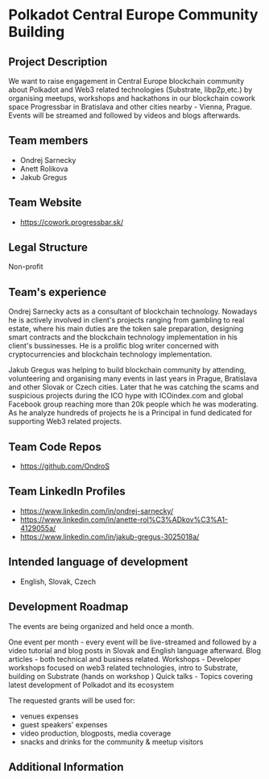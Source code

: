 # Polkadot Central Europe Community Building

## Project Description
We want to raise engagement in Central Europe blockchain community about Polkadot and Web3 related technologies (Substrate, libp2p,etc.) by organising meetups, workshops and hackathons in our blockchain cowork space Progressbar in Bratislava and other cities nearby - Vienna, Prague. Events will be streamed and followed by videos and blogs afterwards.

## Team members
* Ondrej Sarnecky
* Anett Rolikova
* Jakub Gregus

## Team Website
* https://cowork.progressbar.sk/

## Legal Structure
Non-profit

## Team's experience
Ondrej Sarnecky acts as a consultant of blockchain technology. Nowadays he is actively involved in client's projects ranging from gambling to real estate, where his main duties are the token sale preparation, designing smart contracts and the blockchain technology implementation in his client's bussinesses. He is a prolific blog writer concerned with cryptocurrencies and blockchain technology implementation.

Jakub Gregus was helping to build blockchain community by attending, volunteering and organising many events in last years in Prague, Bratislava and other Slovak or Czech cities. Later that he was catching the scams and suspicious projects during the ICO hype with ICOindex.com and global Facebook group reaching more than 20k people which he was moderating. As he analyze hundreds of projects he is a Principal in fund dedicated for supporting Web3 related projects.

## Team Code Repos
* https://github.com/OndroS

## Team LinkedIn Profiles
* https://www.linkedin.com/in/ondrej-sarnecky/
* https://www.linkedin.com/in/anette-rol%C3%ADkov%C3%A1-4129055a/
* https://www.linkedin.com/in/jakub-gregus-3025018a/

## Intended language of development
* English, Slovak, Czech

## Development Roadmap
The events are being organized and held once a month.

One event per month - every event will be live-streamed and followed by a video tutorial and blog posts in Slovak and English language afterward.
Blog articles - both technical and business related.
Workshops - Developer workshops focused on web3 related technologies, intro to Substrate, building on Substrate (hands on workshop )
Quick talks - Topics covering latest development of Polkadot and its ecosystem

The requested grants will be used for:
* venues expenses
* guest speakers' expenses
* video production, blogposts, media coverage
* snacks and drinks for the community & meetup visitors

## Additional Information
